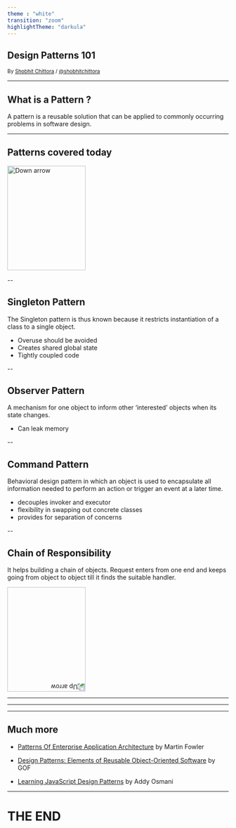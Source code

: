 ```yaml
---
theme : "white"
transition: "zoom"
highlightTheme: "darkula"
---
```


## Design Patterns 101


<small>By [Shobhit Chittora](https://github.com/shobhitchittora) / [@shobhitchittora](https://twitter.com/shobhitchittora)</small>

---

## What is a Pattern ?
A pattern is a reusable solution that can be applied to commonly occurring problems in software design.

---

## Patterns covered today

<a href="#" class="navigate-down">
    <img width="178" height="238" data-src="https://s3.amazonaws.com/hakim-static/reveal-js/arrow.png" alt="Down arrow">
</a>

--

## Singleton Pattern

The Singleton pattern is thus known because it restricts instantiation of a class to a single object. 

* Overuse should be avoided
* Creates shared global state
* Tightly coupled code


--

## Observer Pattern

A mechanism for one object to inform other ‘interested’ objects when its state changes. 

* Can leak memory


--

## Command Pattern

 Behavioral design pattern in which an object is used to encapsulate all information needed to perform an action or trigger an event at a later time.

 * decouples invoker and executor
 * flexibility in swapping out concrete classes
 * provides for separation of concerns
			

--

## Chain of Responsibility

It helps building a chain of objects. Request enters from one end and keeps going from object to object till it finds the suitable handler.


						
<a href="#/2">
    <img width="178" height="238" data-src="https://s3.amazonaws.com/hakim-static/reveal-js/arrow.png" alt="Up arrow" style="transform: rotate(180deg); -webkit-transform: rotate(180deg);">
</a>

---

<!-- .slide: data-background="https://media.giphy.com/media/l0MYDGA3Du1hBR4xG/giphy.gif" -->

---

<!-- .slide: data-background="https://media.giphy.com/media/ulAzjbcBtwDSZqYrZQ/giphy.gif" -->


---

## Much more

*   [Patterns Of Enterprise Application Architecture](https://www.amazon.in/Patterns-Enterprise-Application-Architecture-Signature/dp/0321127420) by Martin Fowler

*   [Design Patterns: Elements of Reusable Object-Oriented Software](https://books.google.com/books/about/Design_Patterns_Elements_of_Reusable_Obj.html?id=K4qv1D-LKhoC&printsec=frontcover&source=kp_read_button) by GOF 

*   [Learning JavaScript Design Patterns](https://addyosmani.com/resources/essentialjsdesignpatterns/book/#commandpatternjavascript) by Addy Osmani

---

<!-- .slide: style="text-align: left;" -->
# THE END
